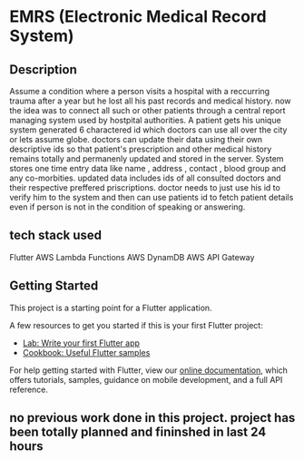 # EMRS (Electronic Medical Record System)

## Description
Assume a condition where a person visits a hospital with a reccurring trauma after a year but he lost all his past records and medical history.
now the idea was to connect all such or other patients through a central report managing system used by hostpital authorities. A patient gets his unique system generated 6 charactered id which doctors can use all over the city or lets assume globe. doctors can update their data using their own descriptive ids so that patient's prescription and other medical history remains totally and permanenly updated and stored in the server. System stores one time entry data like name , address , contact , blood group and any co-morbities. updated data includes ids of all consulted doctors and their respective preffered priscriptions. doctor needs to just use his id to verify him to the system and then can use patients id to fetch patient details even if person is not in the condition of speaking or answering.


## tech stack used
Flutter
AWS Lambda Functions
AWS DynamDB
AWS API Gateway


## Getting Started

This project is a starting point for a Flutter application.

A few resources to get you started if this is your first Flutter project:

- [Lab: Write your first Flutter app](https://flutter.dev/docs/get-started/codelab)
- [Cookbook: Useful Flutter samples](https://flutter.dev/docs/cookbook)

For help getting started with Flutter, view our
[online documentation](https://flutter.dev/docs), which offers tutorials,
samples, guidance on mobile development, and a full API reference.


## no previous work done in this project. project has been totally planned and fininshed in last 24 hours
